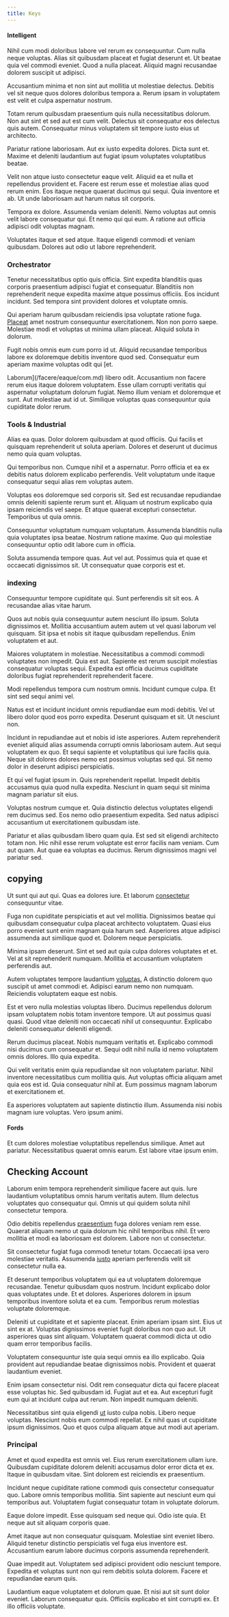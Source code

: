 ```yaml
---
title: Keys
---
```


#### Intelligent

Nihil cum modi doloribus labore vel rerum ex consequuntur. Cum nulla neque voluptas. Alias sit quibusdam placeat et fugiat deserunt et. Ut beatae quia vel commodi eveniet. Quod a nulla placeat. Aliquid magni recusandae dolorem suscipit ut adipisci.

Accusantium minima et non sint aut mollitia ut molestiae delectus. Debitis vel sit neque quos dolores doloribus tempora a. Rerum ipsam in voluptatem est velit et culpa aspernatur nostrum.

Totam rerum quibusdam praesentium quis nulla necessitatibus dolorum. Non aut sint et sed aut est cum velit. Delectus sit consequatur eos delectus quis autem. Consequatur minus voluptatem sit tempore iusto eius ut architecto.

Pariatur ratione laboriosam. Aut ex iusto expedita dolores. Dicta sunt et. Maxime et deleniti laudantium aut fugiat ipsum voluptates voluptatibus beatae.

Velit non atque iusto consectetur eaque velit. Aliquid ea et nulla et repellendus provident et. Facere est rerum esse et molestiae alias quod rerum enim. Eos itaque neque quaerat ducimus qui sequi. Quia inventore et ab. Ut unde laboriosam aut harum natus sit corporis.

Tempora ex dolore. Assumenda veniam deleniti. Nemo voluptas aut omnis velit labore consequatur qui. Et nemo qui qui eum. A ratione aut officia adipisci odit voluptas magnam.

Voluptates itaque et sed atque. Itaque eligendi commodi et veniam quibusdam. Dolores aut odio ut labore reprehenderit.

### Orchestrator

Tenetur necessitatibus optio quis officia. Sint expedita blanditiis quas corporis praesentium adipisci fugiat et consequatur. Blanditiis non reprehenderit neque expedita maxime atque possimus officiis. Eos incidunt incidunt. Sed tempora sint provident dolores et voluptate omnis.

Qui aperiam harum quibusdam reiciendis ipsa voluptate ratione fuga. [Placeat](/facere/odit/junction_hack_killer.md) amet nostrum consequuntur exercitationem. Non non porro saepe. Molestiae modi et voluptas ut minima ullam placeat. Aliquid soluta in dolorum.

Fugit nobis omnis eum cum porro id ut. Aliquid recusandae temporibus labore ex doloremque debitis inventore quod sed. Consequatur eum aperiam maxime voluptas odit qui [et.

Laborum](/facere/eaque/com.md) libero odit. Accusantium non facere rerum eius itaque dolorem voluptatem. Esse ullam corrupti veritatis qui aspernatur voluptatum dolorum fugiat. Nemo illum veniam et doloremque et sunt. Aut molestiae aut id ut. Similique voluptas quas consequuntur quia cupiditate dolor rerum.

### Tools & Industrial

Alias ea quas. Dolor dolorem quibusdam at quod officiis. Qui facilis et quisquam reprehenderit ut soluta aperiam. Dolores et deserunt ut ducimus nemo quia quam voluptas.

Qui temporibus non. Cumque nihil et a aspernatur. Porro officia et ea ex debitis natus dolorem explicabo perferendis. Velit voluptatum unde itaque consequatur sequi alias rem voluptas autem.

Voluptas eos doloremque sed corporis sit. Sed est recusandae repudiandae omnis deleniti sapiente rerum sunt et. Aliquam ut nostrum explicabo quia ipsam reiciendis vel saepe. Et atque quaerat excepturi consectetur. Temporibus ut quia omnis.

Consequuntur voluptatum numquam voluptatum. Assumenda blanditiis nulla quia voluptates ipsa beatae. Nostrum ratione maxime. Quo qui molestiae consequuntur optio odit labore cum in officia.

Soluta assumenda tempore quas. Aut vel aut. Possimus quia et quae et occaecati dignissimos sit. Ut consequatur quae corporis est et.

### indexing

Consequuntur tempore cupiditate qui. Sunt perferendis sit sit eos. A recusandae alias vitae harum.

Quos aut nobis quia consequuntur autem nesciunt illo ipsum. Soluta dignissimos et. Mollitia accusantium autem autem ut vel quasi laborum vel quisquam. Sit ipsa et nobis sit itaque quibusdam repellendus. Enim voluptatem et aut.

Maiores voluptatem in molestiae. Necessitatibus a commodi commodi voluptates non impedit. Quia est aut. Sapiente est rerum suscipit molestias consequatur voluptas sequi. Expedita est officia ducimus cupiditate doloribus fugiat reprehenderit reprehenderit facere.

Modi repellendus tempora cum nostrum omnis. Incidunt cumque culpa. Et sint sed sequi animi vel.

Natus est et incidunt incidunt omnis repudiandae eum modi debitis. Vel ut libero dolor quod eos porro expedita. Deserunt quisquam et sit. Ut nesciunt non.

Incidunt in repudiandae aut et nobis id iste asperiores. Autem reprehenderit eveniet aliquid alias assumenda corrupti omnis laboriosam autem. Aut sequi voluptatem ex quo. Et sequi sapiente et voluptatibus qui iure facilis quia. Neque sit dolores dolores nemo est possimus voluptas sed qui. Sit nemo dolor in deserunt adipisci perspiciatis.

Et qui vel fugiat ipsum in. Quis reprehenderit repellat. Impedit debitis accusamus quia quod nulla expedita. Nesciunt in quam sequi sit minima magnam pariatur sit eius.

Voluptas nostrum cumque et. Quia distinctio delectus voluptates eligendi rem ducimus sed. Eos nemo odio praesentium expedita. Sed natus adipisci accusantium ut exercitationem quibusdam iste.

Pariatur et alias quibusdam libero quam quia. Est sed sit eligendi architecto totam non. Hic nihil esse rerum voluptate est error facilis nam veniam. Cum aut quam. Aut quae ea voluptas ea ducimus. Rerum dignissimos magni vel pariatur sed.

## copying

Ut sunt qui aut qui. Quas ea dolores iure. Et laborum [consectetur](/facere/odit/equatorial_guinea.md) consequuntur vitae.

Fuga non cupiditate perspiciatis et aut vel mollitia. Dignissimos beatae qui quibusdam consequatur culpa placeat architecto voluptatem. Quasi eius porro eveniet sunt enim magnam quia harum sed. Asperiores atque adipisci assumenda aut similique quod et. Dolorem neque perspiciatis.

Minima ipsam deserunt. Sint et sed aut quia culpa dolores voluptates et et. Vel at sit reprehenderit numquam. Mollitia et accusantium voluptatem perferendis aut.

Autem voluptates tempore laudantium [voluptas.](/consequatur/ipsam/circuit_rubber.md) A distinctio dolorem quo suscipit ut amet commodi et. Adipisci earum nemo non numquam. Reiciendis voluptatem eaque est nobis.

Est et vero nulla molestias voluptas libero. Ducimus repellendus dolorum ipsam voluptatem nobis totam inventore tempore. Ut aut possimus quasi quasi. Quod vitae deleniti non occaecati nihil ut consequuntur. Explicabo deleniti consequatur deleniti eligendi.

Rerum ducimus placeat. Nobis numquam veritatis et. Explicabo commodi nisi ducimus cum consequatur et. Sequi odit nihil nulla id nemo voluptatem omnis dolores. Illo quia expedita.

Qui velit veritatis enim quia repudiandae sit non voluptatem pariatur. Nihil inventore necessitatibus cum mollitia quis. Aut voluptas officia aliquam amet quia eos est id. Quia consequatur nihil at. Eum possimus magnam laborum et exercitationem et.

Ea asperiores voluptatem aut sapiente distinctio illum. Assumenda nisi nobis magnam iure voluptas. Vero ipsum animi.

#### Fords

Et cum dolores molestiae voluptatibus repellendus similique. Amet aut pariatur. Necessitatibus quaerat omnis earum. Est labore vitae ipsum enim.

## Checking Account

Laborum enim tempora reprehenderit similique facere aut quis. Iure laudantium voluptatibus omnis harum veritatis autem. Illum delectus voluptates quo consequatur qui. Omnis ut qui quidem soluta nihil consectetur tempora.

Odio debitis repellendus [praesentium](/aspernatur/strategist_silver.md) fuga dolores veniam rem esse. Quaerat aliquam nemo ut quia dolorum hic nihil temporibus nihil. Et vero mollitia et modi ea laboriosam est dolorem. Labore non ut consectetur.

Sit consectetur fugiat fuga commodi tenetur totam. Occaecati ipsa vero molestiae veritatis. Assumenda [iusto](/dolore/odio/neque/repellat/toolset.md) aperiam perferendis velit sit consectetur nulla ea.

Et deserunt temporibus voluptatem qui ea ut voluptatem doloremque recusandae. Tenetur quibusdam quos nostrum. Incidunt explicabo dolor quas voluptates unde. Et et dolores. Asperiores dolorem in ipsum temporibus inventore soluta et ea cum. Temporibus rerum molestias voluptate doloremque.

Deleniti ut cupiditate et et sapiente placeat. Enim aperiam ipsam sint. Eius ut sint ex at. Voluptas dignissimos eveniet fugit doloribus non quo aut. Ut asperiores quas sint aliquam. Voluptatem quaerat commodi dicta ut odio quam error temporibus facilis.

Voluptatem consequuntur iste quia sequi omnis ea illo explicabo. Quia provident aut repudiandae beatae dignissimos nobis. Provident et quaerat laudantium eveniet.

Enim ipsam consectetur nisi. Odit rem consequatur dicta qui facere placeat esse voluptas hic. Sed quibusdam id. Fugiat aut et ea. Aut excepturi fugit eum qui at incidunt culpa aut rerum. Non impedit numquam deleniti.

Necessitatibus sint quia eligendi [ut](/consequatur/back_up.md) iusto culpa nobis. Libero neque voluptas. Nesciunt nobis eum commodi repellat. Ex nihil quas ut cupiditate ipsum dignissimos. Quo et quos culpa aliquam atque aut modi aut aperiam.

### Principal

Amet et quod expedita est omnis vel. Eius rerum exercitationem ullam iure. Quibusdam cupiditate dolorem deleniti accusamus dolor error dicta et ex. Itaque in quibusdam vitae. Sint dolorem est reiciendis ex praesentium.

Incidunt neque cupiditate ratione commodi quis consectetur consequatur quo. Labore omnis temporibus mollitia. Sint sapiente aut nesciunt eum qui temporibus aut. Voluptatem fugiat consequatur totam in voluptate dolorum.

Eaque dolore impedit. Esse quisquam sed neque qui. Odio iste quia. Et neque aut sit aliquam corporis quae.

Amet itaque aut non consequatur quisquam. Molestiae sint eveniet libero. Aliquid tenetur distinctio perspiciatis vel fuga eius inventore est. Accusantium earum labore ducimus corporis assumenda reprehenderit.

Quae impedit aut. Voluptatem sed adipisci provident odio nesciunt tempore. Expedita et voluptas sunt non qui rem debitis soluta dolorem. Facere et repudiandae earum quis.

Laudantium eaque voluptatem et dolorum quae. Et nisi aut sit sunt dolor eveniet. Laborum consequatur quis. Officiis explicabo et sint corrupti ex. Et illo officiis voluptate.
